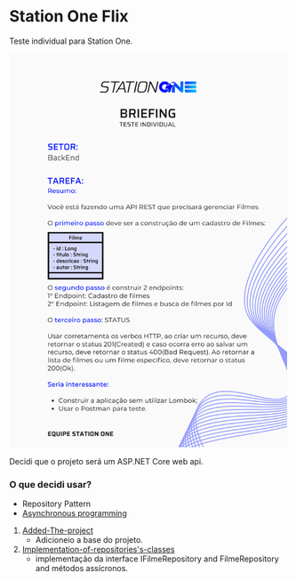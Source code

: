 # Station One Flix
Teste individual para Station One.

<img src="https://github.com/AndyAtonement/station-one-flix/blob/master/back.png" width="500px" />

Decidi que o projeto será um ASP.NET Core web api.

### O que decidi usar?

* Repository Pattern
* [Asynchronous programming](https://docs.microsoft.com/en-us/dotnet/csharp/async)

1. [Added-The-project](https://github.com/AndyAtonement/station-one-flix/tree/Added-the-project)
      * Adicioneio a base do projeto.
2. [Implementation-of-repositories's-classes](https://github.com/AndyAtonement/station-one-flix/tree/Implementation-of-repositories's-classes)
      * implementação da interface IFilmeRepository and FilmeRepository and métodos assícronos.
